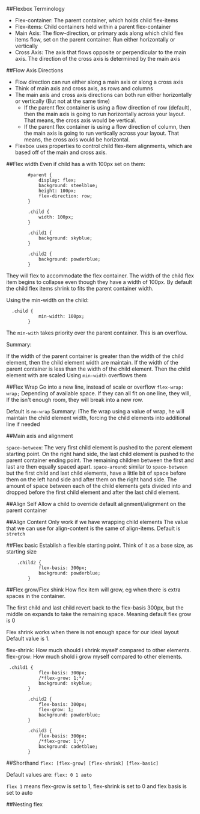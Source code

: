 ##Flexbox Terminology

* Flex-container: The parent container, which holds child flex-items
* Flex-items: Child containers held within a parent flex-container 
* Main Axis: The flow-direction, or primary axis along which child flex items flow, set on the parent container. Run either horizontally or vertically 
* Cross Axis: The axis that flows opposite or perpendicular to the main axis. The direction of the cross axis is determined by the main axis

##Flow Axis Directions

- Flow direction can run either along a main axis or along a cross axis
- Think of main axis and cross axis, as rows and columns
- The main axis and cross axis directions can both run either horizontally or vertically (But not at the same time)
  - If the parent flex container is using a flow direction of row (default), then the main axis is going to run horizontally across your layout. That means, the cross axis would be vertical. 
  - If the parent flex container is using a flow direction of column, then the main axis is going to run vertically across your layout. That means, the cross axis would be horizontal. 
- Flexbox uses properties to control child flex-item alignments, which are based off of the main and cross axis. 

##Flex width
Even if child has a with 100px set on them: 

```
        #parent {
            display: flex;
            background: steelblue;
            height: 100px;
            flex-direction: row;
        }

        .child {
            width: 100px;
        }

        .child1 {
            background: skyblue;
        }

        .child2 {
            background: powderblue;
        }

```

They will flex to accommodate the flex container. The width of the child flex item begins to collapse even though they have a width of 100px. 
By default the child flex items shrink to fits the parent container width.  

Using the min-width on the child:

```
  .child {
            min-width: 100px;
        }
```

The `min-with` takes priority over the parent container. This is an overflow.

Summary: 

If the width of the parent container is greater than the width of the child element, then the child element width are maintain.
If the width of the parent container is less than the width of the child element. Then the child element with are scaled 
Using `min-width` overflows them

##Flex Wrap
Go into a new line, instead of scale or overflow
`flex-wrap: wrap;` Depending of available space. If they can all fit on one line, they will, If the isn't enough room, they will break into a new row. 

Default is `no-wrap`
Summary: IThe fle wrap using a value of wrap, he will maintain the child element width, forcing the child elements into additional line if needed

##Main axis and alignment

`space-between`: The very first child element is pushed to the parent element starting point. On the right hand side, the last child element is pushed to the parent container ending point.
The remaining children between the first and last are then equally spaced apart. 
`space-around`: similar to `space-between` but the first child and last child elements, have a little bit of space before them on the left hand side and after them on the right hand side. The amount of space between each of the child elements 
gets divided into and dropped before the first child element and after the last child element. 

##Align Self
Allow a child to override default alignment/alignment on the parent container

##Align Content
Only work if we have wrapping child elements
The value that we can use for align-content is the same of align-items. Default is `stretch`

##Flex basic
Establish a flexible starting point.
Think of it as a base size, as starting size
```$xslt
    .child2 {
            flex-basis: 300px;
            background: powderblue;
        }
```

##Flex grow/Flex shink
How flex item will grow, eg when there is extra spaces in the container. 

The first child and last child revert back to the flex-basis 300px, but the middle on expands to take the remaining space.
Meaning default flex grow is 0

Flex shrink works when there is not enough space for our ideal layout
Default value is 1. 

flex-shrink: How much should i shrink myself compared to other elements.
flex-grow: How much shold i grow myself compared to other elements. 

```$xslt
 .child1 {
            flex-basis: 300px;
            /*flex-grow: 1;*/
            background: skyblue;
        }

        .child2 {
            flex-basis: 300px;
            flex-grow: 1;
            background: powderblue;
        }

        .child3 {
            flex-basis: 300px;
            /*flex-grow: 1;*/
            background: cadetblue;
        }
```

##Shorthand
`flex: [flex-grow] [flex-shrink] [flex-basic]`

Default values are: 
`flex: 0 1 auto`

`flex 1` means flex-grow is set to 1, flex-shrink is set to 0 and flex basis is set to auto

##Nesting flex 
